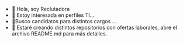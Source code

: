 - 👋 Hola, soy Reclutadora
- 👀 Estoy interesada en perfiles TI...
- 💞️Busco candidatos para distintos cargos ...
- 💼 Estaré creando distintos repositorios con ofertas laborales, abre el archivo README.md para más detalles. 


<!---

--->
